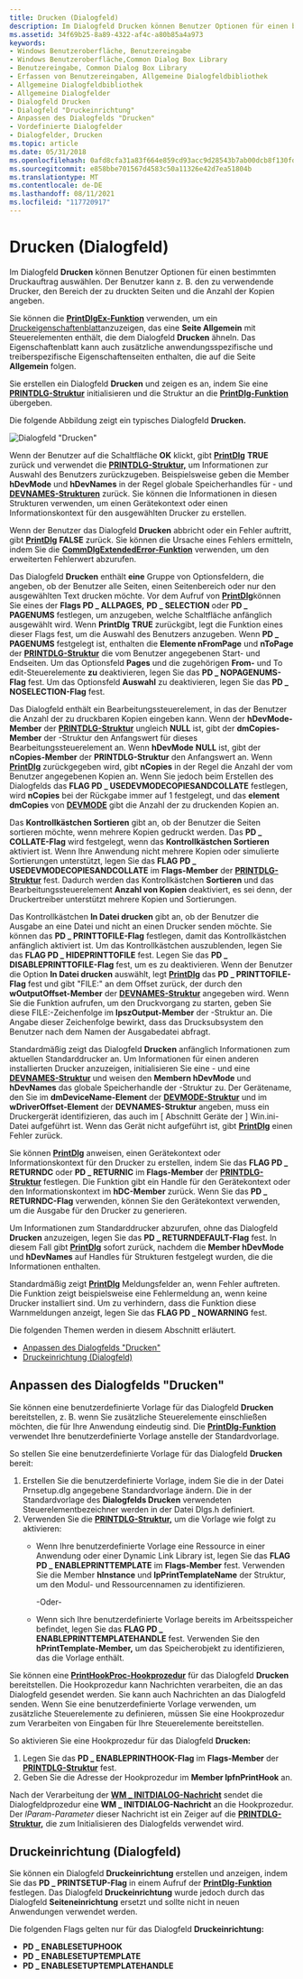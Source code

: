 ```yaml
---
title: Drucken (Dialogfeld)
description: Im Dialogfeld Drucken können Benutzer Optionen für einen bestimmten Druckauftrag auswählen.
ms.assetid: 34f69b25-8a89-4322-af4c-a80b85a4a973
keywords:
- Windows Benutzeroberfläche, Benutzereingabe
- Windows Benutzeroberfläche,Common Dialog Box Library
- Benutzereingabe, Common Dialog Box Library
- Erfassen von Benutzereingaben, Allgemeine Dialogfeldbibliothek
- Allgemeine Dialogfeldbibliothek
- Allgemeine Dialogfelder
- Dialogfeld Drucken
- Dialogfeld "Druckeinrichtung"
- Anpassen des Dialogfelds "Drucken"
- Vordefinierte Dialogfelder
- Dialogfelder, Drucken
ms.topic: article
ms.date: 05/31/2018
ms.openlocfilehash: 0afd8cfa31a83f664e859cd93acc9d28543b7ab00dcb8f130fdbac329cd1429e
ms.sourcegitcommit: e858bbe701567d4583c50a11326e42d7ea51804b
ms.translationtype: MT
ms.contentlocale: de-DE
ms.lasthandoff: 08/11/2021
ms.locfileid: "117720917"
---
```

# <a name="print-dialog-box"></a>Drucken (Dialogfeld)

Im Dialogfeld **Drucken** können Benutzer Optionen für einen bestimmten Druckauftrag auswählen. Der Benutzer kann z. B. den zu verwendende Drucker, den Bereich der zu druckten Seiten und die Anzahl der Kopien angeben.

Sie können die [**PrintDlgEx-Funktion**](/previous-versions/windows/desktop/legacy/ms646942(v=vs.85)) verwenden, um ein [Druckeigenschaftenblatt](print-property-sheet.md)anzuzeigen, das eine **Seite Allgemein** mit Steuerelementen enthält, die dem Dialogfeld **Drucken** ähneln. Das Eigenschaftenblatt kann auch zusätzliche anwendungsspezifische und treiberspezifische Eigenschaftenseiten enthalten, die auf die Seite **Allgemein** folgen.

Sie erstellen ein Dialogfeld **Drucken** und zeigen es an, indem Sie eine [**PRINTDLG-Struktur**](/windows/win32/api/commdlg/ns-commdlg-printdlga) initialisieren und die Struktur an die [**PrintDlg-Funktion**](/previous-versions/windows/desktop/legacy/ms646940(v=vs.85)) übergeben.

Die folgende Abbildung zeigt ein typisches Dialogfeld **Drucken.**

![Dialogfeld "Drucken"](images/printdialogboxxp.png)

Wenn der Benutzer auf die Schaltfläche **OK** klickt, gibt [**PrintDlg**](/previous-versions/windows/desktop/legacy/ms646940(v=vs.85)) **TRUE** zurück und verwendet die [**PRINTDLG-Struktur,**](/windows/win32/api/commdlg/ns-commdlg-printdlga) um Informationen zur Auswahl des Benutzers zurückzugeben. Beispielsweise geben die Member **hDevMode** und **hDevNames** in der Regel globale Speicherhandles für - und [**DEVNAMES-Strukturen**](/windows/win32/api/commdlg/ns-commdlg-devnames) zurück. Sie können die Informationen in diesen Strukturen verwenden, um einen Gerätekontext oder einen Informationskontext für den ausgewählten Drucker zu erstellen.

Wenn der Benutzer das Dialogfeld **Drucken** abbricht oder ein Fehler auftritt, gibt [**PrintDlg**](/previous-versions/windows/desktop/legacy/ms646940(v=vs.85)) **FALSE** zurück. Sie können die Ursache eines Fehlers ermitteln, indem Sie die [**CommDlgExtendedError-Funktion**](/windows/desktop/api/Commdlg/nf-commdlg-commdlgextendederror) verwenden, um den erweiterten Fehlerwert abzurufen.

Das Dialogfeld **Drucken** enthält **eine** Gruppe von Optionsfeldern, die angeben, ob der Benutzer alle Seiten, einen Seitenbereich oder nur den ausgewählten Text drucken möchte. Vor dem Aufruf von [**PrintDlg**](/previous-versions/windows/desktop/legacy/ms646940(v=vs.85))können Sie eines der **Flags PD \_ ALLPAGES,** **PD \_ SELECTION** oder **PD \_ PAGENUMS** festlegen, um anzugeben, welche Schaltfläche anfänglich ausgewählt wird. Wenn **PrintDlg** **TRUE** zurückgibt, legt die Funktion eines dieser Flags fest, um die Auswahl des Benutzers anzugeben. Wenn **PD \_ PAGENUMS** festgelegt ist, enthalten die **Elemente nFromPage** und **nToPage** der [**PRINTDLG-Struktur**](/windows/win32/api/commdlg/ns-commdlg-printdlga) die vom Benutzer angegebenen Start- und Endseiten. Um das Optionsfeld **Pages** und die zugehörigen **From-** und To edit-Steuerelemente **zu** deaktivieren, legen Sie das **PD \_ NOPAGENUMS-Flag** fest. Um das Optionsfeld **Auswahl** zu deaktivieren, legen Sie das **PD \_ NOSELECTION-Flag** fest.

Das Dialogfeld enthält ein Bearbeitungssteuerelement, in das der Benutzer die Anzahl der zu druckbaren Kopien eingeben kann. Wenn der **hDevMode-Member** der [**PRINTDLG-Struktur**](/windows/win32/api/commdlg/ns-commdlg-printdlga) ungleich **NULL** ist, gibt der **dmCopies-Member** der -Struktur den Anfangswert für dieses Bearbeitungssteuerelement an. Wenn **hDevMode** **NULL** ist, gibt der **nCopies-Member** der **PRINTDLG-Struktur** den Anfangswert an. Wenn [**PrintDlg**](/previous-versions/windows/desktop/legacy/ms646940(v=vs.85)) zurückgegeben wird, gibt **nCopies** in der Regel die Anzahl der vom Benutzer angegebenen Kopien an. Wenn Sie jedoch beim Erstellen des Dialogfelds das **FLAG PD \_ USEDEVMODECOPIESANDCOLLATE** festlegen, wird **nCopies** bei der Rückgabe immer auf 1 festgelegt, und das **element dmCopies** von [**DEVMODE**](/windows/win32/api/wingdi/ns-wingdi-devmodea) gibt die Anzahl der zu druckenden Kopien an.

Das **Kontrollkästchen Sortieren** gibt an, ob der Benutzer die Seiten sortieren möchte, wenn mehrere Kopien gedruckt werden. Das **PD \_ COLLATE-Flag** wird festgelegt, wenn das **Kontrollkästchen Sortieren** aktiviert ist. Wenn Ihre Anwendung nicht mehrere Kopien oder simulierte Sortierungen unterstützt, legen Sie das **FLAG PD \_ USEDEVMODECOPIESANDCOLLATE** im **Flags-Member** der [**PRINTDLG-Struktur**](/windows/win32/api/commdlg/ns-commdlg-printdlga) fest. Dadurch werden das Kontrollkästchen **Sortieren** und das Bearbeitungssteuerelement **Anzahl von Kopien** deaktiviert, es sei denn, der Druckertreiber unterstützt mehrere Kopien und Sortierungen.

Das Kontrollkästchen **In Datei drucken** gibt an, ob der Benutzer die Ausgabe an eine Datei und nicht an einen Drucker senden möchte. Sie können das **PD \_ PRINTTOFILE-Flag** festlegen, damit das Kontrollkästchen anfänglich aktiviert ist. Um das Kontrollkästchen auszublenden, legen Sie das **FLAG PD \_ HIDEPRINTTOFILE** fest. Legen Sie das **PD \_ DISABLEPRINTTOFILE-Flag** fest, um es zu deaktivieren. Wenn der Benutzer die Option **In Datei drucken** auswählt, legt [**PrintDlg**](/previous-versions/windows/desktop/legacy/ms646940(v=vs.85)) das **PD \_ PRINTTOFILE-Flag** fest und gibt "FILE:" an dem Offset zurück, der durch den **wOutputOffset-Member** der [**DEVNAMES-Struktur**](/windows/win32/api/commdlg/ns-commdlg-devnames) angegeben wird. Wenn Sie die Funktion aufrufen, um den Druckvorgang zu starten, geben Sie diese FILE:-Zeichenfolge im **lpszOutput-Member** der -Struktur an. Die Angabe dieser Zeichenfolge bewirkt, dass das Drucksubsystem den Benutzer nach dem Namen der Ausgabedatei abfragt.

Standardmäßig zeigt das Dialogfeld **Drucken** anfänglich Informationen zum aktuellen Standarddrucker an. Um Informationen für einen anderen installierten Drucker anzuzeigen, initialisieren Sie eine - und eine [**DEVNAMES-Struktur**](/windows/win32/api/commdlg/ns-commdlg-devnames) und weisen den **Membern hDevMode** und **hDevNames** das globale Speicherhandle der -Struktur zu. Der Gerätename, den Sie im **dmDeviceName-Element** der [**DEVMODE-Struktur**](/windows/win32/api/wingdi/ns-wingdi-devmodea) und im **wDriverOffset-Element** der **DEVNAMES-Struktur** angeben, muss ein Druckergerät identifizieren, das auch im \[ Abschnitt Geräte der \] Win.ini-Datei aufgeführt ist. Wenn das Gerät nicht aufgeführt ist, gibt [**PrintDlg**](/previous-versions/windows/desktop/legacy/ms646940(v=vs.85)) einen Fehler zurück.

Sie können [**PrintDlg**](/previous-versions/windows/desktop/legacy/ms646940(v=vs.85)) anweisen, einen Gerätekontext oder Informationskontext für den Drucker zu erstellen, indem Sie das **FLAG PD \_ RETURNDC** oder **PD \_ RETURNIC** im **Flags-Member** der [**PRINTDLG-Struktur**](/windows/win32/api/commdlg/ns-commdlg-printdlga) festlegen. Die Funktion gibt ein Handle für den Gerätekontext oder den Informationskontext im **hDC-Member** zurück. Wenn Sie das **PD \_ RETURNDC-Flag** verwenden, können Sie den Gerätekontext verwenden, um die Ausgabe für den Drucker zu generieren.

Um Informationen zum Standarddrucker abzurufen, ohne das Dialogfeld **Drucken** anzuzeigen, legen Sie das **PD \_ RETURNDEFAULT-Flag** fest. In diesem Fall gibt [**PrintDlg**](/previous-versions/windows/desktop/legacy/ms646940(v=vs.85)) sofort zurück, nachdem die **Member hDevMode** und **hDevNames** auf Handles für Strukturen festgelegt wurden, die die Informationen enthalten.

Standardmäßig zeigt [**PrintDlg**](/previous-versions/windows/desktop/legacy/ms646940(v=vs.85)) Meldungsfelder an, wenn Fehler auftreten. Die Funktion zeigt beispielsweise eine Fehlermeldung an, wenn keine Drucker installiert sind. Um zu verhindern, dass die Funktion diese Warnmeldungen anzeigt, legen Sie das **FLAG PD \_ NOWARNING** fest.

Die folgenden Themen werden in diesem Abschnitt erläutert.

-   [Anpassen des Dialogfelds "Drucken"](#customizing-the-print-dialog-box)
-   [Druckeinrichtung (Dialogfeld)](#print-setup-dialog-box)

## <a name="customizing-the-print-dialog-box"></a>Anpassen des Dialogfelds "Drucken"

Sie können eine benutzerdefinierte Vorlage für das Dialogfeld **Drucken** bereitstellen, z. B. wenn Sie zusätzliche Steuerelemente einschließen möchten, die für Ihre Anwendung eindeutig sind. Die [**PrintDlg-Funktion**](/previous-versions/windows/desktop/legacy/ms646940(v=vs.85)) verwendet Ihre benutzerdefinierte Vorlage anstelle der Standardvorlage.

So stellen Sie eine benutzerdefinierte Vorlage für das Dialogfeld **Drucken** bereit:

1.  Erstellen Sie die benutzerdefinierte Vorlage, indem Sie die in der Datei Prnsetup.dlg angegebene Standardvorlage ändern. Die in der Standardvorlage des **Dialogfelds Drucken** verwendeten Steuerelementbezeichner werden in der Datei Dlgs.h definiert.
2.  Verwenden Sie die [**PRINTDLG-Struktur,**](/windows/win32/api/commdlg/ns-commdlg-printdlga) um die Vorlage wie folgt zu aktivieren:
    -   Wenn Ihre benutzerdefinierte Vorlage eine Ressource in einer Anwendung oder einer Dynamic Link Library ist, legen Sie das **FLAG PD \_ ENABLEPRINTTEMPLATE** im **Flags-Member** fest. Verwenden Sie die Member **hInstance** und **lpPrintTemplateName** der Struktur, um den Modul- und Ressourcennamen zu identifizieren.

        -Oder-

    -   Wenn sich Ihre benutzerdefinierte Vorlage bereits im Arbeitsspeicher befindet, legen Sie das **FLAG PD \_ ENABLEPRINTTEMPLATEHANDLE** fest. Verwenden Sie den **hPrintTemplate-Member,** um das Speicherobjekt zu identifizieren, das die Vorlage enthält.

Sie können eine [**PrintHookProc-Hookprozedur**](/windows/win32/api/commdlg/nc-commdlg-lpprinthookproc) für das Dialogfeld **Drucken** bereitstellen. Die Hookprozedur kann Nachrichten verarbeiten, die an das Dialogfeld gesendet werden. Sie kann auch Nachrichten an das Dialogfeld senden. Wenn Sie eine benutzerdefinierte Vorlage verwenden, um zusätzliche Steuerelemente zu definieren, müssen Sie eine Hookprozedur zum Verarbeiten von Eingaben für Ihre Steuerelemente bereitstellen.

So aktivieren Sie eine Hookprozedur für das Dialogfeld **Drucken:**

1.  Legen Sie das **PD \_ ENABLEPRINTHOOK-Flag** im **Flags-Member** der [**PRINTDLG-Struktur**](/windows/win32/api/commdlg/ns-commdlg-printdlga) fest.
2.  Geben Sie die Adresse der Hookprozedur im **Member lpfnPrintHook** an.

Nach der Verarbeitung der [**WM \_ INITDIALOG-Nachricht**](wm-initdialog.md) sendet die Dialogfeldprozedur eine **WM \_ INITDIALOG-Nachricht** an die Hookprozedur. Der *lParam-Parameter* dieser Nachricht ist ein Zeiger auf die [**PRINTDLG-Struktur,**](/windows/win32/api/commdlg/ns-commdlg-printdlga) die zum Initialisieren des Dialogfelds verwendet wird.

## <a name="print-setup-dialog-box"></a>Druckeinrichtung (Dialogfeld)

Sie können ein Dialogfeld **Druckeinrichtung** erstellen und anzeigen, indem Sie das **PD \_ PRINTSETUP-Flag** in einem Aufruf der [**PrintDlg-Funktion**](/previous-versions/windows/desktop/legacy/ms646940(v=vs.85)) festlegen. Das Dialogfeld **Druckeinrichtung** wurde jedoch durch das Dialogfeld **Seiteneinrichtung** ersetzt und sollte nicht in neuen Anwendungen verwendet werden.

Die folgenden Flags gelten nur für das Dialogfeld **Druckeinrichtung:**

-   **PD \_ ENABLESETUPHOOK**
-   **PD \_ ENABLESETUPTEMPLATE**
-   **PD \_ ENABLESETUPTEMPLATEHANDLE**

 

 